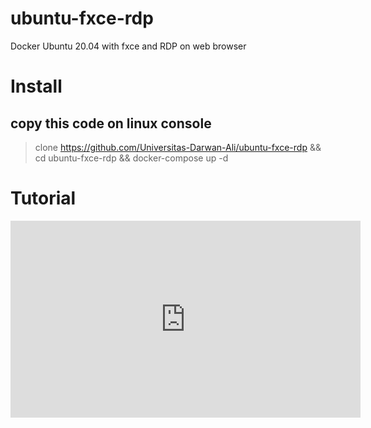 # ubuntu-fxce-rdp
Docker Ubuntu 20.04 with fxce and RDP on web browser

# Install
## copy this code on linux console
> clone https://github.com/Universitas-Darwan-Ali/ubuntu-fxce-rdp && cd ubuntu-fxce-rdp && docker-compose up -d

# Tutorial
<iframe width="560" height="315" src="https://www.youtube.com/embed/nPQMhv5kphM" title="YouTube video player" frameborder="0" allow="accelerometer; autoplay; clipboard-write; encrypted-media; gyroscope; picture-in-picture; web-share" allowfullscreen></iframe>
